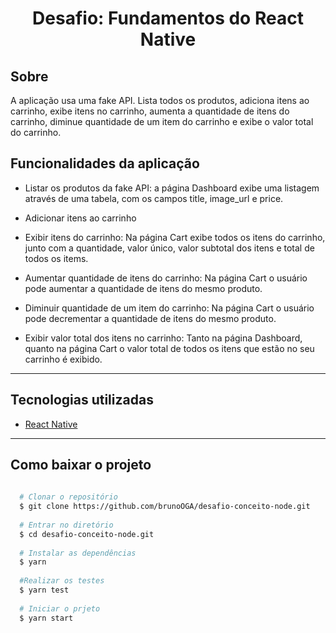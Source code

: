 <h1 align="center">Desafio: Fundamentos do React Native</h1>

## Sobre 
A aplicação usa uma fake API. Lista todos os produtos, adiciona itens ao carrinho, exibe itens no carrinho, aumenta a quantidade de itens do carrinho, diminue quantidade de um item do carrinho e exibe o valor total do carrinho.

## Funcionalidades da aplicação

- Listar os produtos da fake API: a página Dashboard exibe uma listagem através de uma tabela, com os campos title, image_url e price.

- Adicionar itens ao carrinho

- Exibir itens do carrinho: Na página Cart exibe todos os itens do carrinho, junto com a quantidade, valor único, valor subtotal dos itens e total de todos os items.

- Aumentar quantidade de itens do carrinho: Na página Cart o usuário pode aumentar a quantidade de itens do mesmo produto.

- Diminuir quantidade de um item do carrinho: Na página Cart o usuário pode decrementar a quantidade de itens do mesmo produto.

- Exibir valor total dos itens no carrinho: Tanto na página Dashboard, quanto na página Cart o valor total de todos os itens que estão no seu carrinho é exibido.

---
## Tecnologias utilizadas
- [React Native](https://reactnative.dev/)
---
## Como baixar o projeto 

```bash
  
  # Clonar o repositório
  $ git clone https://github.com/brunoOGA/desafio-conceito-node.git
  
  # Entrar no diretório
  $ cd desafio-conceito-node.git
  
  # Instalar as dependências
  $ yarn
  
  #Realizar os testes
  $ yarn test
  
  # Iniciar o prjeto
  $ yarn start
  
```
